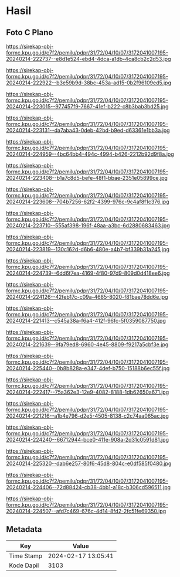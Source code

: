 # Hasil

## Foto C Plano

https://sirekap-obj-formc.kpu.go.id/c7f2/pemilu/pdpr/31/72/04/10/07/3172041007195-20240214-222737--e8d1e524-ebd4-4dca-a1db-4ca8cb2c2d53.jpg

https://sirekap-obj-formc.kpu.go.id/c7f2/pemilu/pdpr/31/72/04/10/07/3172041007195-20240214-222922--b3e59b9d-38bc-453a-ad15-0b2f96109ed5.jpg

https://sirekap-obj-formc.kpu.go.id/c7f2/pemilu/pdpr/31/72/04/10/07/3172041007195-20240214-223015--977457f9-7667-41ef-b222-c8b3bab3bd25.jpg

https://sirekap-obj-formc.kpu.go.id/c7f2/pemilu/pdpr/31/72/04/10/07/3172041007195-20240214-223131--da7aba43-0deb-42bd-b9ed-d63361e1bb3a.jpg

https://sirekap-obj-formc.kpu.go.id/c7f2/pemilu/pdpr/31/72/04/10/07/3172041007195-20240214-224959--4bc64bb4-494c-4994-b426-2212b92d9f8a.jpg

https://sirekap-obj-formc.kpu.go.id/c7f2/pemilu/pdpr/31/72/04/10/07/3172041007195-20240214-223408--b1a7c8d5-befe-48f1-bbae-2351e05899ce.jpg

https://sirekap-obj-formc.kpu.go.id/c7f2/pemilu/pdpr/31/72/04/10/07/3172041007195-20240214-223608--704b7256-62f2-4399-976c-9c4af8f1c376.jpg

https://sirekap-obj-formc.kpu.go.id/c7f2/pemilu/pdpr/31/72/04/10/07/3172041007195-20240214-223710--555af398-196f-48aa-a3bc-6d2880683463.jpg

https://sirekap-obj-formc.kpu.go.id/c7f2/pemilu/pdpr/31/72/04/10/07/3172041007195-20240214-223819--130c162d-d6b6-480e-a4b7-bf339b31a245.jpg

https://sirekap-obj-formc.kpu.go.id/c7f2/pemilu/pdpr/31/72/04/10/07/3172041007195-20240214-224739--6dd6f7ea-4169-4f80-97d9-809d0d418ee6.jpg

https://sirekap-obj-formc.kpu.go.id/c7f2/pemilu/pdpr/31/72/04/10/07/3172041007195-20240214-224126--42feb17c-c09a-4685-8020-f81bae78dd6e.jpg

https://sirekap-obj-formc.kpu.go.id/c7f2/pemilu/pdpr/31/72/04/10/07/3172041007195-20240214-221413--c545a38a-f6a4-412f-96fc-5f0359087750.jpg

https://sirekap-obj-formc.kpu.go.id/c7f2/pemilu/pdpr/31/72/04/10/07/3172041007195-20240214-221639--9fa79ed8-6960-4e45-8809-f9217a5cbf3e.jpg

https://sirekap-obj-formc.kpu.go.id/c7f2/pemilu/pdpr/31/72/04/10/07/3172041007195-20240214-225440--0b8b828a-e347-4def-b750-15188b6ec55f.jpg

https://sirekap-obj-formc.kpu.go.id/c7f2/pemilu/pdpr/31/72/04/10/07/3172041007195-20240214-222417--75a362e3-12e9-4082-8188-1db62650a671.jpg

https://sirekap-obj-formc.kpu.go.id/c7f2/pemilu/pdpr/31/72/04/10/07/3172041007195-20240214-221216--a1b4e796-d2e5-4505-8138-c2c74aa065ac.jpg

https://sirekap-obj-formc.kpu.go.id/c7f2/pemilu/pdpr/31/72/04/10/07/3172041007195-20240214-224240--66712944-bce0-411e-908a-2d31c0591d81.jpg

https://sirekap-obj-formc.kpu.go.id/c7f2/pemilu/pdpr/31/72/04/10/07/3172041007195-20240214-225320--dab6e257-80f6-45d8-804c-e0df585f0480.jpg

https://sirekap-obj-formc.kpu.go.id/c7f2/pemilu/pdpr/31/72/04/10/07/3172041007195-20240214-224406--72d88424-cb38-4bb1-a18c-b306cd596511.jpg

https://sirekap-obj-formc.kpu.go.id/c7f2/pemilu/pdpr/31/72/04/10/07/3172041007195-20240214-224507--afd7c469-676c-4d14-8fd2-2fc51fe69350.jpg


## Metadata

| Key        | Value               |
| ---------- | ------------------- |
| Time Stamp | 2024-02-17 13:05:41 |
| Kode Dapil | 3103                |



